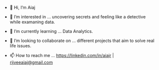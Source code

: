 - 👋 Hi, I’m Aiaj
- 👀 I’m interested in ... uncovering secrets and feeling like a detective while examaning data.
- 🌱 I’m currently learning ... Data Analytics.
- 💞️ I’m looking to collaborate on ... different projects that aim to solve real life issues.

- 📫 How to reach me ... https://linkedin.com/in/aiajr | rijveeaiaj@gmail.com

<!---
Aiaj-stacks/Aiaj-stacks is a ✨ special ✨ repository because its `README.md` (this file) appears on your GitHub profile.
You can click the Preview link to take a look at your changes.
--->
